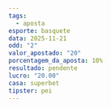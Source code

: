 ```yaml
---
tags:
  - aposta
esporte: basquete
data: 2025-11-21
odd: "2"
valor_apostado: "20"
porcentagem_da_aposta: 10%
resultado: pendente
lucro: "20.00"
casa: superbet
tipster: pei
---
```


